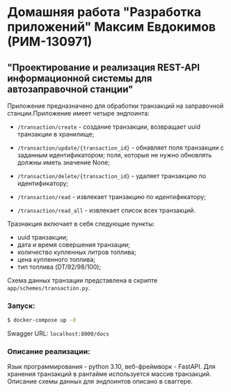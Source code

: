 # Домашняя работа "Разработка приложений" Максим Евдокимов (РИМ-130971)
## "Проектирование и реализация REST-API информационной системы для автозаправочной станции"

Приложение предназначено для обработки транзакций на заправочной станции.Приложение имеет четыре эндпоинта:

- `/transaction/create` - создание транзакции, возвращает uuid транзакции в хранилище;

- `/transaction/update/{transaction_id}` - обнавляет поля транзакции с заданным идентификатором; поля, которые не нужно обновлять должны иметь значение None;

- `/transaction/delete/{transaction_id}` - удаляет транзакцию по идентификатору;

- `/transaction/read` - извлекает транзакцию по идентификатору;

- `/transaction/read_all` - извлекает список всех транзакций.


Тразнакция включает в себя следующие пункты:

 - uuid транзакции;
 - дата и время совершения транзации;
 - количество купленных литров топлива;
 - цена купленного топлива;
 - тип топлива (DT/92/98/100);

Схема данных транзации представлена в скрипте `app/schemes/transaction.py`.

### Запуск:

```bash
$ docker-compose up -d
```

Swagger URL: `localhost:8000/docs`


### Описание реализации:

Язык программирования - python 3.10, веб-фреймворк - FastAPI. Для хранения транзакций в рантайме используется массив транзакций. Описание схемы данных для эндпоинтов описано в сваггере.